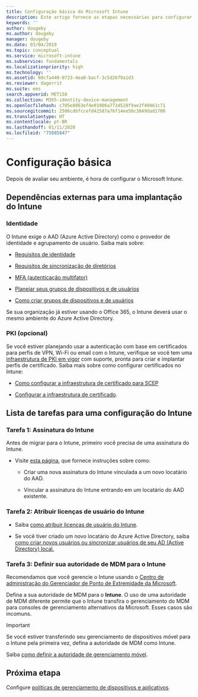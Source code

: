 ```yaml
---
title: Configuração básica do Microsoft Intune
description: Este artigo fornece as etapas necessárias para configurar o Microsoft Intune.
keywords: ''
author: dougeby
ms.author: dougeby
manager: dougeby
ms.date: 03/04/2019
ms.topic: conceptual
ms.service: microsoft-intune
ms.subservice: fundamentals
ms.localizationpriority: high
ms.technology: ''
ms.assetid: 60cfa440-0723-4ea0-bacf-3c5d26f9a1d3
ms.reviewer: dagerrit
ms.suite: ems
search.appverid: MET150
ms.collection: M365-identity-device-management
ms.openlocfilehash: c705e8863ef4e01906a773d528f9ae2f40461c71
ms.sourcegitcommit: 2506cdbfccefd42587a76f14ee50c3849dad1708
ms.translationtype: HT
ms.contentlocale: pt-BR
ms.lasthandoff: 01/11/2020
ms.locfileid: "75885847"
---
```

# <a name="basic-setup"></a>Configuração básica

Depois de avaliar seu ambiente, é hora de configurar o Microsoft Intune.

## <a name="external-dependencies-for-an-intune-deployment"></a>Dependências externas para uma implantação do Intune

### <a name="identity"></a>Identidade

O Intune exige o AAD (Azure Active Directory) como o provedor de identidade e agrupamento de usuário. Saiba mais sobre:

- [Requisitos de identidade](https://docs.microsoft.com/azure/active-directory/active-directory-hybrid-identity-design-considerations-overview#design-considerations-overview)

- [Requisitos de sincronização de diretórios](https://docs.microsoft.com/azure/active-directory/active-directory-hybrid-identity-design-considerations-directory-sync-requirements)

- [MFA (autenticação multifator)](https://docs.microsoft.com/azure/active-directory/authentication/concept-mfa-howitworks)

- [Planejar seus grupos de dispositivos e de usuários](users-add.md)

- [Como criar grupos de dispositivos e de usuários](groups-get-started.md)

Se sua organização já estiver usando o Office 365, o Intune deverá usar o mesmo ambiente do Azure Active Directory.

### <a name="pki-optional"></a>PKI (opcional)

Se você estiver planejando usar a autenticação com base em certificados para perfis de VPN, Wi-Fi ou email com o Intune, verifique se você tem uma [infraestrutura de PKI em vigor](../protect/certificates-configure.md) com suporte, pronta para criar e implantar perfis de certificado. Saiba mais sobre como configurar certificados no Intune:

- [Como configurar a infraestrutura de certificado para SCEP](/intune/certificates-scep-configure)

- [Configurar a infraestrutura de certificado](/intune/certficates-pfx-configure).


## <a name="task-list-for-an-intune-setup"></a>Lista de tarefas para uma configuração do Intune

### <a name="task-1-intune-subscription"></a>Tarefa 1: Assinatura do Intune

Antes de migrar para o Intune, primeiro você precisa de uma assinatura do Intune.

- Visite [esta página](https://admin.microsoft.com/Signup/Signup.aspx?OfferId=40BE278A-DFD1-470a-9EF7-9F2596EA7FF9&dl=INTUNE_A&ali=1#0), que fornece instruções sobre como:

  - Criar uma nova assinatura do Intune vinculada a um novo locatário do AAD.

  - Vincular a assinatura do Intune entrando em um locatário do AAD existente.

### <a name="task-2-assign-intune-user-licenses"></a>Tarefa 2: Atribuir licenças de usuário do Intune

- Saiba [como atribuir licenças de usuário do Intune](licenses-assign.md).

- Se você tiver criado um novo locatário do Azure Active Directory, saiba [como criar novos usuários ou sincronizar usuários de seu AD (Active Directory) local.](https://docs.microsoft.com/azure/active-directory/connect/active-directory-aadconnect)

### <a name="task-3-set-your-mdm-authority-to-intune"></a>Tarefa 3: Definir sua autoridade de MDM para o Intune

Recomendamos que você gerencie o Intune usando o [Centro de administração do Gerenciador de Ponto de Extremidade da Microsoft](https://go.microsoft.com/fwlink/?linkid=2109431).

Defina a sua autoridade de MDM para o **Intune**. O uso de uma autoridade de MDM diferente permite que o Intune transfira o gerenciamento do MDM para consoles de gerenciamento alternativos da Microsoft. Esses casos são incomuns.

> [!IMPORTANT]
> Se você estiver transferindo seu gerenciamento de dispositivos móvel para o Intune pela primeira vez, defina a autoridade de MDM como Intune.

Saiba [como definir a autoridade de gerenciamento móvel](mdm-authority-set.md).

## <a name="next-step"></a>Próxima etapa

Configure [políticas de gerenciamento de dispositivos e aplicativos](../migration-guide-configure-policies.md).
